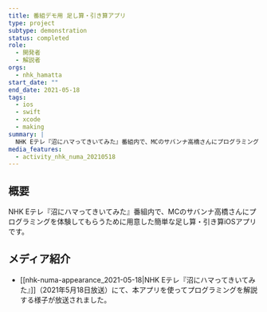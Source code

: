 ```yaml
---
title: 番組デモ用 足し算・引き算アプリ
type: project
subtype: demonstration
status: completed
role:
  - 開発者
  - 解説者
orgs:
  - nhk_hamatta
start_date: ""
end_date: 2021-05-18
tags:
  - ios
  - swift
  - xcode
  - making
summary: |
  NHK Eテレ『沼にハマってきいてみた』番組内で、MCのサバンナ高橋さんにプログラミングを体験してもらうために用意した簡単な足し算・引き算iOSアプリ。
media_features:
  - activity_nhk_numa_20210518
---
```

## 概要
NHK Eテレ『沼にハマってきいてみた』番組内で、MCのサバンナ高橋さんにプログラミングを体験してもらうために用意した簡単な足し算・引き算iOSアプリです。

## メディア紹介
- [[nhk-numa-appearance_2021-05-18|NHK Eテレ『沼にハマってきいてみた』]]（2021年5月18日放送）にて、本アプリを使ってプログラミングを解説する様子が放送されました。
